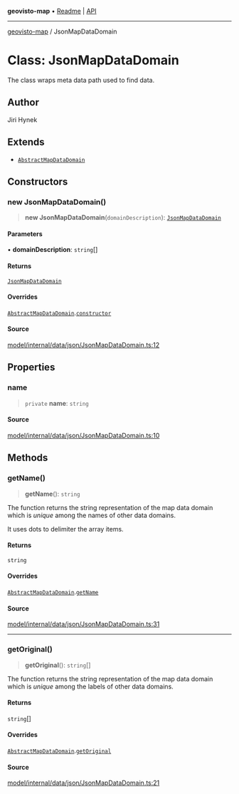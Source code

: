 **geovisto-map** • [Readme](../README.md) \| [API](../globals.md)

***

[geovisto-map](../README.md) / JsonMapDataDomain

# Class: JsonMapDataDomain

The class wraps meta data path used to find data.

## Author

Jiri Hynek

## Extends

- [`AbstractMapDataDomain`](AbstractMapDataDomain.md)

## Constructors

### new JsonMapDataDomain()

> **new JsonMapDataDomain**(`domainDescription`): [`JsonMapDataDomain`](JsonMapDataDomain.md)

#### Parameters

• **domainDescription**: `string`[]

#### Returns

[`JsonMapDataDomain`](JsonMapDataDomain.md)

#### Overrides

[`AbstractMapDataDomain`](AbstractMapDataDomain.md).[`constructor`](AbstractMapDataDomain.md#constructors)

#### Source

[model/internal/data/json/JsonMapDataDomain.ts:12](https://github.com/geovisto/geovisto-map/blob/5ee2cb5d45c19062fc8fc6beefa2848c076518b6/src/model/internal/data/json/JsonMapDataDomain.ts#L12)

## Properties

### name

> `private` **name**: `string`

#### Source

[model/internal/data/json/JsonMapDataDomain.ts:10](https://github.com/geovisto/geovisto-map/blob/5ee2cb5d45c19062fc8fc6beefa2848c076518b6/src/model/internal/data/json/JsonMapDataDomain.ts#L10)

## Methods

### getName()

> **getName**(): `string`

The function returns the string representation of the map data domain
which is *unique* among the names of other data domains.

It uses dots to delimiter the array items.

#### Returns

`string`

#### Overrides

[`AbstractMapDataDomain`](AbstractMapDataDomain.md).[`getName`](AbstractMapDataDomain.md#getname)

#### Source

[model/internal/data/json/JsonMapDataDomain.ts:31](https://github.com/geovisto/geovisto-map/blob/5ee2cb5d45c19062fc8fc6beefa2848c076518b6/src/model/internal/data/json/JsonMapDataDomain.ts#L31)

***

### getOriginal()

> **getOriginal**(): `string`[]

The function returns the string representation of the map data domain
which is *unique* among the labels of other data domains.

#### Returns

`string`[]

#### Overrides

[`AbstractMapDataDomain`](AbstractMapDataDomain.md).[`getOriginal`](AbstractMapDataDomain.md#getoriginal)

#### Source

[model/internal/data/json/JsonMapDataDomain.ts:21](https://github.com/geovisto/geovisto-map/blob/5ee2cb5d45c19062fc8fc6beefa2848c076518b6/src/model/internal/data/json/JsonMapDataDomain.ts#L21)
